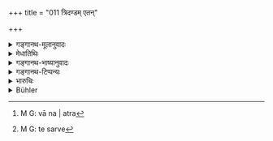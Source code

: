 +++
title = "011 त्रिदण्डम् एतन्"

+++

<details><summary>गङ्गानथ-मूलानुवादः</summary>

The man who keeps this ‘triple control’ in regard to all creatures, and rightly subdues desire and anger, thereby attains success.—(11)
</details>

<details><summary>मेधातिथिः</summary>

[^३७]:
     M G: niyacchati


[^३६]:
     M G: tu saṃyamya

त्रयाणां दण्डानां समाहारस् **त्रिदण्डम्** । पात्रादिदर्शनाद् अस्त्रियां भाषणात् (च्ड़्। पान् २.४.१७) । बुद्धौ **निक्षिप्य** बुद्धौ कृत्वा । **सर्वभूतेष्व्** अघातकत्वं चावस्थितं त्रिदण्डं वा निहितम् । **कामक्रोधयोः संयमः सु** साधुः । **ततः सिद्धिं** मोक्षाख्यां **गच्छति** प्राप्नोति । आध्यात्मिकत्वोपन्यास उपक्रमो ऽयम् । कस्य पुनर् एषा सिद्धिः कस्य वामुत्र[^३८] विकारकर्मफलानां भोक्तृत्वम् । भस्मान्तं शरीरम् । न च ततो ऽयम् उपलभामहे । तेन सर्वेषु[^३९] धर्माधर्मेष्व् अधिकारिपुरुषं प्रदर्शयितुकामः प्रारभते ॥ १२.११ ॥


[^३९]:
     M G: te sarve


[^३८]:
     M G: vā na | atra
</details>

<details><summary>गङ्गानथ-भाष्यानुवादः</summary>

‘*Tridaṇḍam*’ is an *aggregate of the three controls*; the feminine form of which is precluded by reason of the term ‘*daṇḍa*’ occurring in the ‘*pātrādi*’ group \[and hence falling under the exception to the
*Vartika* on Pānini, 2.4.17\].

He who ‘*keeps*’—fixes up—‘*this triple control*’—in his heart,—‘*in regard to all creatures*’— not harming any, by any of the three kinds of action’—and ‘*rightly*’—properly—‘*subdues desire awl anger*,’—‘*thereby attains*’—obtains—‘*success*’—in the form of Liberation.

This verse serves as introductory to the treatment of the philosophy of the Self; leading up, as it does, to such questions as—‘to whom does this *success* belong?’ ‘who is the real experiencer of the results of actions?—since the body is found to end in ashes, and we do not see anything else of the man.’ It is thus that the text proceeds to describe the *person* who is the actual performer of all acts, righteous and unrighteous.—(11)
</details>

<details><summary>गङ्गानथ-टिप्पन्यः</summary>

This verse is quoted in *Parāśaramādhava* (Ācāra, p. 553).
</details>

<details><summary>भारुचिः</summary>

**त्रिदण्डम् एतं निक्षिप्य** स्वात्मन्य् उपसंहृत्य **सर्वभूतेष्व्** अवस्थितम् उपघातहेतुत्वेन **मानवः सिद्धिं निगच्छतीति** विवक्षितम् इति । इदं त्रिदण्डोपसंहरस्य करणं दर्सयति । कामक्रोधसंयमपूर्वकस् त्रिदण्ड्ōपसंहारः क्र्तो भवति । तदुपसंहाराच् च ततो ऽनन्तरं **सिद्धिं निगच्छतीत्य्** अयम् अस्य फलनिर्देसः । **मानव**ग्रहणाच् च पुरुषधर्मत्वं त्रिदण्डोपसंहारस्य दर्शयति । इदानीं कामक्रोधसंयमेन यस्य त्रिदण्डोपसंहारात् सिद्धिः, तं सर्वधर्माधिकारपुरुषं प्रदर्शयितुकाम इदम् आह ॥ १२.११ ॥
</details>

<details><summary>Bühler</summary>

011	That man who keeps this threefold control (over himself) with respect to all created beings and wholly subdues desire and wrath, thereby assuredly gains complete success.
</details>
